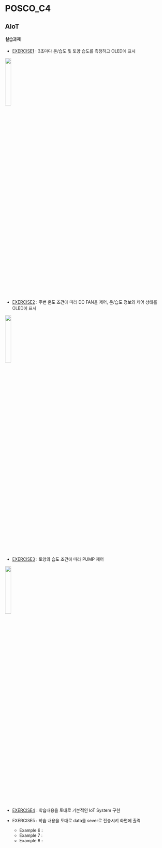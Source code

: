 # POSCO_C4
## AIoT
#### 실습과제

* [EXERCISE1](https://github.com/0cars0903/POSCO_C4/blob/main/AIoT/EXERCISE1_%EC%9D%B4%ED%98%84%ED%9D%AC_%EA%B3%A0%EB%8B%A4%EC%98%81_%EC%86%A1%EC%A4%80%ED%9D%AC.ino)
: 3초마다 온/습도 및 토양 습도를 측정하고 OLED에 표시

<img width = "20%" src="https://user-images.githubusercontent.com/111993984/196631468-0cba9257-6efa-43ef-9f90-33d2add236c8.jpg">

* [EXERCISE2](https://github.com/0cars0903/POSCO_C4/blob/main/AIoT/EXERCISE2_%EC%9D%B4%ED%98%84%ED%9D%AC_%EA%B3%A0%EB%8B%A4%EC%98%81_%EC%86%A1%EC%A4%80%ED%9D%AC.ino)
: 주변 온도 조건에 따라 DC FAN을 제어, 온/습도 정보와 제어 상태를 OLED에 표시 


<img width = "20%" src="https://user-images.githubusercontent.com/111993984/196630510-7b680d27-1b80-445e-a3de-13205ebf79a2.gif">

* [EXERCISE3](https://github.com/0cars0903/POSCO_C4/blob/main/AIoT/EXERCISE3_%EC%9D%B4%ED%98%84%ED%9D%AC_%EA%B3%A0%EB%8B%A4%EC%98%81_%EC%86%A1%EC%A4%80%ED%9D%AC.ino)
: 토양의 습도 조건에 따라 PUMP 제어

<img width = "20%" src="https://user-images.githubusercontent.com/111993984/196630556-1d5571e9-93b0-4ffe-af53-edbb2c170e4c.gif">

* [EXERCISE4](https://github.com/0cars0903/POSCO_C4/blob/main/AIoT/EXERCISE4_%EC%9D%B4%ED%98%84%ED%9D%AC_%EA%B3%A0%EB%8B%A4%EC%98%81_%EC%86%A1%EC%A4%80%ED%9D%AC.ino)
: 학습내용을 토대로 기본적인 IoT System 구현

* EXERCISE5 : 학습 내용을 토대로 data를 sever로 전송시켜 화면에 출력

  - Example 6 :
  - Example 7 :
  - Example 8 :
